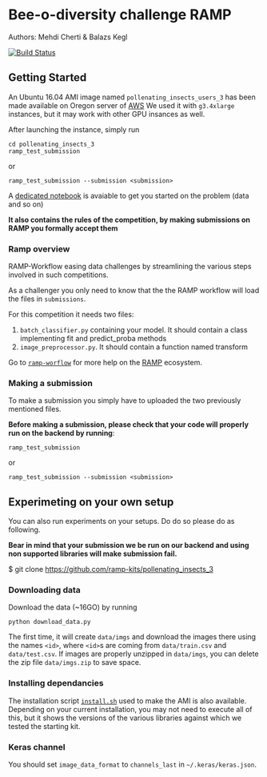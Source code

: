 # Bee-o-diversity challenge  RAMP

Authors: Mehdi Cherti & Balazs Kegl

[![Build Status](https://travis-ci.org/ramp-kits/pollenating_insects_2.svg?branch=master)](https://travis-ci.org/ramp-kits/pollenating_insects_2)

## Getting Started

An Ubuntu 16.04 AMI image named `pollenating_insects_users_3` has been
made available on Oregon server of [AWS](https://us-west-2.console.aws.amazon.com)
We used it with `g3.4xlarge` instances, but it may work with other GPU
insances as well.

After launching the instance, simply run

```
cd pollenating_insects_3
ramp_test_submission
```

or

```
ramp_test_submission --submission <submission>
```

A [dedicated notebook](pollenating_insects_3_starting_kit.ipynb)
is avaiable to get you started on the problem (data and so on)

**It also contains the rules of the competition, by making submissions
on RAMP you formally accept them**

### Ramp overview

RAMP-Workflow easing data challenges by streamlining the various steps
involved in such competitions.

As a challenger you only need to know that the the RAMP workflow
will load the files in `submissions`.

For this competition it needs two files:

1. `batch_classifier.py` containing your model. It should contain a class
implementing fit and predict_proba methods
2. `image_preprocessor.py`. It should contain a function named transform


Go to [`ramp-worflow`](https://github.com/paris-saclay-cds/ramp-workflow) for more help on the [RAMP](http:www.ramp.studio) ecosystem.


### Making a submission

To make a submission you simply have to uploaded the two previously
mentioned files.

**Before making a submission, please check that your code will properly
run on the backend by running**:

```
ramp_test_submission
```

or

```
ramp_test_submission --submission <submission>
```

## Experimeting on your own setup

You can also run experiments on your setups. Do do so please do as
following.

**Bear in mind that your submission we be run on our backend and
using non supported libraries will make submission fail.**

$ git clone https://github.com/ramp-kits/pollenating_insects_3

### Downloading data

Download the data (~16GO) by running

```
python download_data.py
```

The first time, it will create `data/imgs` and download the images there
using the names `<id>`, where `<id>`s are coming from `data/train.csv`
and `data/test.csv`. If images are properly unzipped in `data/imgs`,
 you can delete the zip file `data/imgs.zip` to save space.

### Installing dependancies

The installation script [`install.sh`](install.sh) used to make the AMI
is also available.
Depending on your current installation, you may not need to execute all
of this, but it shows the versions of the various libraries against
which we tested the starting kit.

### Keras channel

You should set `image_data_format` to `channels_last` in `~/.keras/keras.json`.

